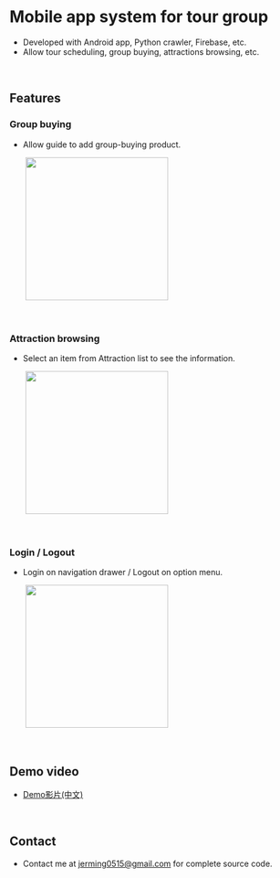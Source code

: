 <!-- --- -->
<!-- # title: 'Mobile app system for tour grou.function-oriented' -->
<!-- --- -->

# **Mobile app system for tour group**

* Developed with Android app, Python crawler, Firebase, etc.
* Allow tour scheduling, group buying, attractions browsing, etc.


<br>


## **Features** 



### **Group buying**
- Allow guide to add group-buying product.

&nbsp;&nbsp;&nbsp;&nbsp;&nbsp;&nbsp;&nbsp;<img src="https://i.imgur.com/wqBgP64.gif" width="250"> 

<br>

### **Attraction browsing**

- Select an item from Attraction list to see the information.

&nbsp;&nbsp;&nbsp;&nbsp;&nbsp;&nbsp;&nbsp;<img src="https://i.imgur.com/VaDyliA.gif" width="250">


<!-- &nbsp;&nbsp;&nbsp;&nbsp;&nbsp;&nbsp;&nbsp;<img src="https://i.imgur.com/UfAI2Kv.png" width="200"> &nbsp;&nbsp;&nbsp;&nbsp;&nbsp;&nbsp;&nbsp;&nbsp;&nbsp;&nbsp;&nbsp;&nbsp;&nbsp;&nbsp;&nbsp;   <img src="https://i.imgur.com/WsubIV2.png" width="200"> -->


<br>


### **Login / Logout**
- Login on navigation drawer / Logout on option menu.

&nbsp;&nbsp;&nbsp;&nbsp;&nbsp;&nbsp;&nbsp;<img src="https://i.imgur.com/7faZujR.gif" width="250"> 


<!-- &nbsp;&nbsp;&nbsp;&nbsp;&nbsp;&nbsp;&nbsp;<img src="https://i.imgur.com/cb7uQfn.png" width="200"> &nbsp;&nbsp;&nbsp;&nbsp;&nbsp;&nbsp;&nbsp;&nbsp;&nbsp;&nbsp;&nbsp;&nbsp;&nbsp;&nbsp;&nbsp;   <img src="https://i.imgur.com/ekdNxDe.png" width="200"> -->

<!-- ### **Tour scheduling** -->



<br>


## **Demo video** 

* [Demo影片(中文)](https://youtu.be/jYBcAfAy54c)



<br>

<!-- ## **Reference**

### **Navigation Drawer**
- https://www.tpisoftware.com/tpu/articleDetails/655
- https://spicyboyd.blogspot.com/2018/04/appandroidnavigation-drawer.html
- http://blog.tonycube.com/2014/02/android-navigation-drawer-1.html -->

## **Contact** 

* Contact me at jerming0515@gmail.com for complete source code.



<!-- <style>
.blue {
  color: blue;
}
.red {
  color: red;
}
</style> -->